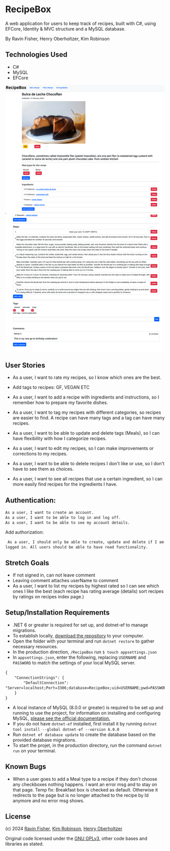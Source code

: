 # RecipeBox

A web application for users to keep track of recipes, built with C#, using EFCore, Identity & MVC structure and a MySQL database.

By Ravin Fisher, Henry Oberholtzer, Kim Robinson

## Technologies Used

- C#
- MySQL
- EFCore

![Recipe detail page-top](./RecipeBox/wwwroot/img/recipe1.png)
![Recipe detail page2](/RecipeBox/wwwroot/img/recipe2.png)

## User Stories

* As a user, I want to rate my recipes, so I know which ones are the best.

* Add tags to recipes: GF, VEGAN ETC

* As a user, I want to add a recipe with ingredients and instructions, so I remember how to prepare my favorite dishes.

* As a user, I want to tag my recipes with different categories, so recipes are easier to find. A recipe can have many tags and a tag can have many recipes.

* As a user, I want to be able to update and delete tags (Meals), so I can have flexibility with how I categorize recipes.

* As a user, I want to edit my recipes, so I can make improvements or corrections to my recipes.

* As a user, I want to be able to delete recipes I don't like or use, so I don't have to see them as choices.
   
* As a user, I want to see all recipes that use a certain ingredient, so I can more easily find recipes for the ingredients I have.

## Authentication:

    As a user, I want to create an account.
    As a user, I want to be able to log in and log off.
    As a user, I want to be able to see my account details.

Add authorization:

     As a user, I should only be able to create, update and delete if I am logged in. All users should be able to have read functionality.

## Stretch Goals
* If not signed in, can not leave comment
* Leaving comment attaches userName to comment
* As a user, I want to list my recipes by highest rated so I can see which ones I like the best (each recipe has rating average (details) sort recipes by ratings on recipes index page.)


## Setup/Installation Requirements

- .NET 6 or greater is required for set up, and dotnet-ef to manage migrations.
- To establish locally, [download the repository](https://github.com/henry-oberholtzer/RecipeBox/archive/refs/heads/main.zip) to your computer.
- Open the folder with your terminal and run `dotnet restore` to gather necessary resources.
- In the production direction, `/RecipeBox` run `$ touch appsettings.json`
- In `appsettings.json`, enter the following, replacing `USERNAME` and `PASSWORD` to match the settings of your local MySQL server.
  
```
{
    "ConnectionStrings": {
        "DefaultConnection": "Server=localhost;Port=3306;database=RecipeBox;uid=USERNAME;pwd=PASSWORD;"
    }
}
```
- A local instance of MySQL (8.0.0 or greater) is required to be set up and running to use the project, for information on installing and configuring MySQL, [please see the official documentation.](https://dev.mysql.com/doc/mysql-installation-excerpt/8.3/en/)
- If you do not have `dotnet-ef` installed, first install it by running `dotnet tool install --global dotnet-ef --version 6.0.0`
- Run `dotnet ef database update` to create the database based on the provided database migrations.
- To start the projet, in the production directory, run the command `dotnet run` on your terminal.

## Known Bugs
* When a user goes to add a Meal type to a recipe if they don't choose any checkboxes nothing happens. I want an error msg and to stay on that page.  Temp fix: Breakfast box is checked as default. Otherwise it redirects to the page but is no longer attached to the recipe by Id anymore and no error msg shows.


## License

(c) 2024 [Ravin Fisher](), [Kim Robinson](), [Henry Oberholtzer](https://www.henryoberholtzer.com/)

Original code licensed under the [GNU GPLv3](https://www.gnu.org/licenses/gpl-3.0.en.html#license), other code bases and libraries as stated.
